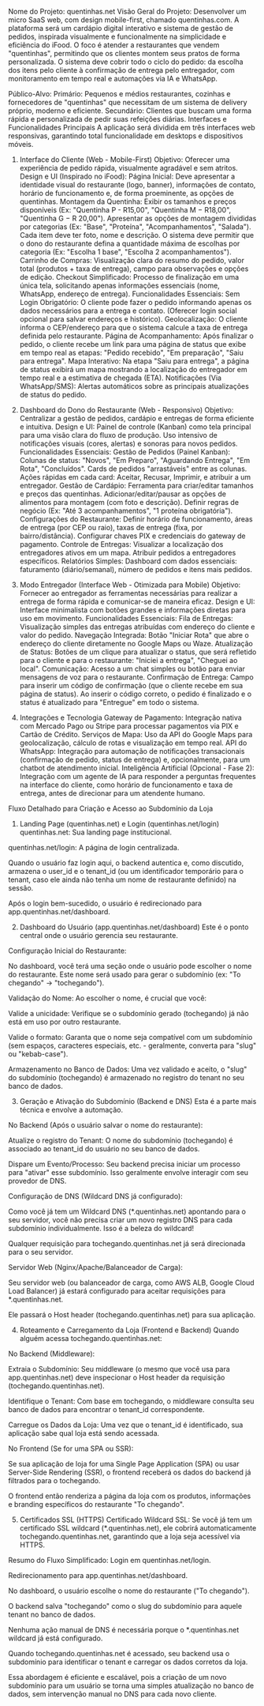 Nome do Projeto: quentinhas.net
Visão Geral do Projeto:
Desenvolver um micro SaaS web, com design mobile-first, chamado quentinhas.com. A plataforma será um cardápio digital interativo e sistema de gestão de pedidos, inspirada visualmente e funcionalmente na simplicidade e eficiência do iFood. O foco é atender a restaurantes que vendem "quentinhas", permitindo que os clientes montem seus pratos de forma personalizada. O sistema deve cobrir todo o ciclo do pedido: da escolha dos itens pelo cliente à confirmação de entrega pelo entregador, com monitoramento em tempo real e automações via IA e WhatsApp.

Público-Alvo:
Primário: Pequenos e médios restaurantes, cozinhas e fornecedores de "quentinhas" que necessitam de um sistema de delivery próprio, moderno e eficiente.
Secundário: Clientes que buscam uma forma rápida e personalizada de pedir suas refeições diárias.
Interfaces e Funcionalidades Principais
A aplicação será dividida em três interfaces web responsivas, garantindo total funcionalidade em desktops e dispositivos móveis.

1. Interface do Cliente (Web - Mobile-First)
Objetivo: Oferecer uma experiência de pedido rápida, visualmente agradável e sem atritos.
Design e UI (Inspirado no iFood):
Página Inicial: Deve apresentar a identidade visual do restaurante (logo, banner), informações de contato, horário de funcionamento e, de forma proeminente, as opções de quentinhas.
Montagem da Quentinha:
Exibir os tamanhos e preços disponíveis (Ex: "Quentinha P - R15,00", "Quentinha M − R18,00", "Quentinha G − R 20,00").
Apresentar as opções de montagem divididas por categorias (Ex: "Base", "Proteína", "Acompanhamentos", "Salada").
Cada item deve ter foto, nome e descrição.
O sistema deve permitir que o dono do restaurante defina a quantidade máxima de escolhas por categoria (Ex: "Escolha 1 base", "Escolha 2 acompanhamentos").
Carrinho de Compras: Visualização clara do resumo do pedido, valor total (produtos + taxa de entrega), campo para observações e opções de edição.
Checkout Simplificado: Processo de finalização em uma única tela, solicitando apenas informações essenciais (nome, WhatsApp, endereço de entrega).
Funcionalidades Essenciais:
Sem Login Obrigatório: O cliente pode fazer o pedido informando apenas os dados necessários para a entrega e contato. (Oferecer login social opcional para salvar endereços e histórico).
Geolocalização: O cliente informa o CEP/endereço para que o sistema calcule a taxa de entrega definida pelo restaurante.
Página de Acompanhamento: Após finalizar o pedido, o cliente recebe um link para uma página de status que exibe em tempo real as etapas: "Pedido recebido", "Em preparação", "Saiu para entrega".
Mapa Interativo: Na etapa "Saiu para entrega", a página de status exibirá um mapa mostrando a localização do entregador em tempo real e a estimativa de chegada (ETA).
Notificações (Via WhatsApp/SMS): Alertas automáticos sobre as principais atualizações de status do pedido.

2. Dashboard do Dono do Restaurante (Web - Responsivo)
Objetivo: Centralizar a gestão de pedidos, cardápio e entregas de forma eficiente e intuitiva.
Design e UI:
Painel de controle (Kanban) como tela principal para uma visão clara do fluxo de produção.
Uso intensivo de notificações visuais (cores, alertas) e sonoras para novos pedidos.
Funcionalidades Essenciais:
Gestão de Pedidos (Painel Kanban):
Colunas de status: "Novos", "Em Preparo", "Aguardando Entrega", "Em Rota", "Concluídos".
Cards de pedidos "arrastáveis" entre as colunas.
Ações rápidas em cada card: Aceitar, Recusar, Imprimir, e atribuir a um entregador.
Gestão de Cardápio:
Ferramenta para criar/editar tamanhos e preços das quentinhas.
Adicionar/editar/pausar as opções de alimentos para montagem (com foto e descrição).
Definir regras de negócio (Ex: "Até 3 acompanhamentos", "1 proteína obrigatória").
Configurações do Restaurante:
Definir horário de funcionamento, áreas de entrega (por CEP ou raio), taxas de entrega (fixa, por bairro/distância).
Configurar chaves PIX e credenciais do gateway de pagamento.
Controle de Entregas:
Visualizar a localização dos entregadores ativos em um mapa.
Atribuir pedidos a entregadores específicos.
Relatórios Simples: Dashboard com dados essenciais: faturamento (diário/semanal), número de pedidos e itens mais pedidos.

3. Modo Entregador (Interface Web - Otimizada para Mobile)
Objetivo: Fornecer ao entregador as ferramentas necessárias para realizar a entrega de forma rápida e comunicar-se de maneira eficaz.
Design e UI:
Interface minimalista com botões grandes e informações diretas para uso em movimento.
Funcionalidades Essenciais:
Fila de Entregas: Visualização simples das entregas atribuídas com endereço do cliente e valor do pedido.
Navegação Integrada: Botão "Iniciar Rota" que abre o endereço do cliente diretamente no Google Maps ou Waze.
Atualização de Status: Botões de um clique para atualizar o status, que será refletido para o cliente e para o restaurante: "Iniciei a entrega", "Cheguei ao local".
Comunicação: Acesso a um chat simples ou botão para enviar mensagens de voz para o restaurante.
Confirmação de Entrega:
Campo para inserir um código de confirmação (que o cliente recebe em sua página de status).
Ao inserir o código correto, o pedido é finalizado e o status é atualizado para "Entregue" em todo o sistema.
4. Integrações e Tecnologia
Gateway de Pagamento: Integração nativa com Mercado Pago ou Stripe para processar pagamentos via PIX e Cartão de Crédito.
Serviços de Mapa: Uso da API do Google Maps para geolocalização, cálculo de rotas e visualização em tempo real.
API do WhatsApp: Integração para automação de notificações transacionais (confirmação de pedido, status de entrega) e, opcionalmente, para um chatbot de atendimento inicial.
Inteligência Artificial (Opcional - Fase 2): Integração com um agente de IA para responder a perguntas frequentes na interface do cliente, como horário de funcionamento e taxa de entrega, antes de direcionar para um atendente humano.

Fluxo Detalhado para Criação e Acesso ao Subdomínio da Loja
1. Landing Page (quentinhas.net) e Login (quentinhas.net/login)
quentinhas.net: Sua landing page institucional.

quentinhas.net/login: A página de login centralizada.

Quando o usuário faz login aqui, o backend autentica e, como discutido, armazena o user_id e o tenant_id (ou um identificador temporário para o tenant, caso ele ainda não tenha um nome de restaurante definido) na sessão.

Após o login bem-sucedido, o usuário é redirecionado para app.quentinhas.net/dashboard.

2. Dashboard do Usuário (app.quentinhas.net/dashboard)
Este é o ponto central onde o usuário gerencia seu restaurante.

Configuração Inicial do Restaurante:

No dashboard, você terá uma seção onde o usuário pode escolher o nome do restaurante. Este nome será usado para gerar o subdomínio (ex: "To chegando" -> "tochegando").

Validação do Nome: Ao escolher o nome, é crucial que você:

Valide a unicidade: Verifique se o subdomínio gerado (tochegando) já não está em uso por outro restaurante.

Valide o formato: Garanta que o nome seja compatível com um subdomínio (sem espaços, caracteres especiais, etc. - geralmente, converta para "slug" ou "kebab-case").

Armazenamento no Banco de Dados: Uma vez validado e aceito, o "slug" do subdomínio (tochegando) é armazenado no registro do tenant no seu banco de dados.

3. Geração e Ativação do Subdomínio (Backend e DNS)
Esta é a parte mais técnica e envolve a automação.

No Backend (Após o usuário salvar o nome do restaurante):

Atualize o registro do Tenant: O nome do subdomínio (tochegando) é associado ao tenant_id do usuário no seu banco de dados.

Dispare um Evento/Processo: Seu backend precisa iniciar um processo para "ativar" esse subdomínio. Isso geralmente envolve interagir com seu provedor de DNS.

Configuração de DNS (Wildcard DNS já configurado):

Como você já tem um Wildcard DNS (*.quentinhas.net) apontando para o seu servidor, você não precisa criar um novo registro DNS para cada subdomínio individualmente. Isso é a beleza do wildcard!

Qualquer requisição para tochegando.quentinhas.net já será direcionada para o seu servidor.

Servidor Web (Nginx/Apache/Balanceador de Carga):

Seu servidor web (ou balanceador de carga, como AWS ALB, Google Cloud Load Balancer) já estará configurado para aceitar requisições para *.quentinhas.net.

Ele passará o Host header (tochegando.quentinhas.net) para sua aplicação.

4. Roteamento e Carregamento da Loja (Frontend e Backend)
Quando alguém acessa tochegando.quentinhas.net:

No Backend (Middleware):

Extraia o Subdomínio: Seu middleware (o mesmo que você usa para app.quentinhas.net) deve inspecionar o Host header da requisição (tochegando.quentinhas.net).

Identifique o Tenant: Com base em tochegando, o middleware consulta seu banco de dados para encontrar o tenant_id correspondente.

Carregue os Dados da Loja: Uma vez que o tenant_id é identificado, sua aplicação sabe qual loja está sendo acessada.

No Frontend (Se for uma SPA ou SSR):

Se sua aplicação de loja for uma Single Page Application (SPA) ou usar Server-Side Rendering (SSR), o frontend receberá os dados do backend já filtrados para o tochegando.

O frontend então renderiza a página da loja com os produtos, informações e branding específicos do restaurante "To chegando".

5. Certificados SSL (HTTPS)
Certificado Wildcard SSL: Se você já tem um certificado SSL wildcard (*.quentinhas.net), ele cobrirá automaticamente tochegando.quentinhas.net, garantindo que a loja seja acessível via HTTPS.

Resumo do Fluxo Simplificado:
Login em quentinhas.net/login.

Redirecionamento para app.quentinhas.net/dashboard.

No dashboard, o usuário escolhe o nome do restaurante ("To chegando").

O backend salva "tochegando" como o slug do subdomínio para aquele tenant no banco de dados.

Nenhuma ação manual de DNS é necessária porque o *.quentinhas.net wildcard já está configurado.

Quando tochegando.quentinhas.net é acessado, seu backend usa o subdomínio para identificar o tenant e carregar os dados corretos da loja.

Essa abordagem é eficiente e escalável, pois a criação de um novo subdomínio para um usuário se torna uma simples atualização no banco de dados, sem intervenção manual no DNS para cada novo cliente.